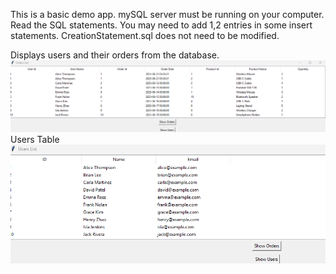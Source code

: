 This is a basic demo app. mySQL server must be running on your computer. Read the SQL statements. You may need to add 1,2 entries in some insert statements.
CreationStatement.sql does not need to be modified.

Displays users and their orders from the database.
![Orders Table Screenshot](https://github.com/StevenMunich/mySQL/blob/master/Screenshot%20orders-Table.png?raw=true)
Users Table
![Users Table Screenshot](https://github.com/StevenMunich/mySQL/blob/master/Screenshot%20users-Table.png?raw=true)
